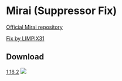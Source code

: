 # Mirai (Suppressor Fix)

[Official Mirai repository](https://github.com/etil2jz/Mirai)

[Fix by LIMPIX31](https://gist.github.com/LIMPIX31/f1b5a26f2e77542145ebfc4b63efe471)

## Download

[1.18.2](https://github.com/ChA0S-f4me/Mirai-Suppressor-Fix/releases/download/1.18.2/mirai-1.18.2-R0.1-SNAPSHOT-SF.jar)
![](https://img.shields.io/badge/Test-Not%20Tested-yellow)
